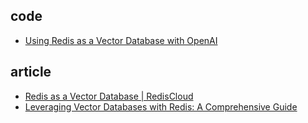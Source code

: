 

## code

* [Using Redis as a Vector Database with OpenAI](https://github.com/openai/openai-cookbook/blob/main/examples/vector_databases/redis/getting-started-with-redis-and-openai.ipynb)

## article

* [Redis as a Vector Database | RedisCloud](https://vishnudeva.medium.com/redis-as-a-vector-database-rediscloud-2a444c478f3d)
* [Leveraging Vector Databases with Redis: A Comprehensive Guide](https://medium.com/nerd-for-tech/leveraging-vector-databases-with-redis-a-comprehensive-guide-bd7b6edeee0d)
